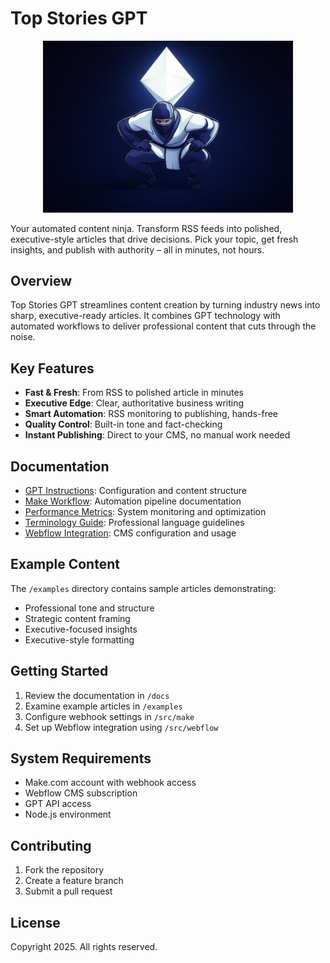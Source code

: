 # Top Stories GPT

<div align="center">
  <img src="./docs/images/top%20stories%20agent.png" alt="Top Stories GPT - Professional AI Content Generation" width="400"/>
</div>

Your automated content ninja. Transform RSS feeds into polished, executive-style articles that drive decisions. Pick your topic, get fresh insights, and publish with authority – all in minutes, not hours.

## Overview

Top Stories GPT streamlines content creation by turning industry news into sharp, executive-ready articles. It combines GPT technology with automated workflows to deliver professional content that cuts through the noise.

## Key Features

- **Fast & Fresh**: From RSS to polished article in minutes
- **Executive Edge**: Clear, authoritative business writing
- **Smart Automation**: RSS monitoring to publishing, hands-free
- **Quality Control**: Built-in tone and fact-checking
- **Instant Publishing**: Direct to your CMS, no manual work needed

## Documentation

- [GPT Instructions](docs/gpt-instructions.md): Configuration and content structure
- [Make Workflow](docs/make-workflow.md): Automation pipeline documentation
- [Performance Metrics](docs/performance-metrics.md): System monitoring and optimization
- [Terminology Guide](docs/terminology-guide.md): Professional language guidelines
- [Webflow Integration](docs/webflow-integration.md): CMS configuration and usage

## Example Content

The `/examples` directory contains sample articles demonstrating:
- Professional tone and structure
- Strategic content framing
- Executive-focused insights
- Executive-style formatting

## Getting Started

1. Review the documentation in `/docs`
2. Examine example articles in `/examples`
3. Configure webhook settings in `/src/make`
4. Set up Webflow integration using `/src/webflow`

## System Requirements

- Make.com account with webhook access
- Webflow CMS subscription
- GPT API access
- Node.js environment

## Contributing

1. Fork the repository
2. Create a feature branch
3. Submit a pull request

## License

Copyright 2025. All rights reserved.